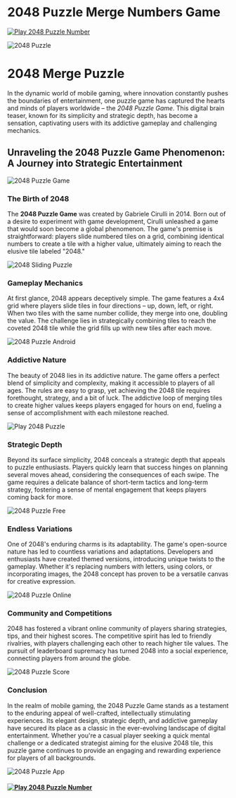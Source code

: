 # 2048 Puzzle Merge Numbers Game

[![Play 2048 Puzzle Number](./img/google-play-badge.png)](https://play.google.com/store/apps/details?id=site.z3w.numberPuzzle "Play 2048 Puzzle Number")

![2048 Puzzle](./img/screen/favicon.jpg)

2048 Merge Puzzle
==================

In the dynamic world of mobile gaming, where innovation constantly pushes the boundaries of entertainment, one puzzle game has captured the hearts and minds of players worldwide – the _2048 Puzzle Game_. This digital brain teaser, known for its simplicity and strategic depth, has become a sensation, captivating users with its addictive gameplay and challenging mechanics.

Unraveling the 2048 Puzzle Game Phenomenon: A Journey into Strategic Entertainment
----------------------------------------------------------------------------------

![2048 Puzzle Game](./img/screen/2048-puzzle-3.jpg)

### The Birth of 2048

The **2048 Puzzle Game** was created by Gabriele Cirulli in 2014. Born out of a desire to experiment with game development, Cirulli unleashed a game that would soon become a global phenomenon. The game's premise is straightforward: players slide numbered tiles on a grid, combining identical numbers to create a tile with a higher value, ultimately aiming to reach the elusive tile labeled "2048."

![2048 Sliding Puzzle](./img/screen/2048-puzzle-4.jpg)

### Gameplay Mechanics

At first glance, 2048 appears deceptively simple. The game features a 4x4 grid where players slide tiles in four directions – up, down, left, or right. When two tiles with the same number collide, they merge into one, doubling the value. The challenge lies in strategically combining tiles to reach the coveted 2048 tile while the grid fills up with new tiles after each move.

![2048 Puzzle Android](./img/screen/2048-puzzle-5.jpg)

### Addictive Nature

The beauty of 2048 lies in its addictive nature. The game offers a perfect blend of simplicity and complexity, making it accessible to players of all ages. The rules are easy to grasp, yet achieving the 2048 tile requires forethought, strategy, and a bit of luck. The addictive loop of merging tiles to create higher values keeps players engaged for hours on end, fueling a sense of accomplishment with each milestone reached.

![Play 2048 Puzzle](./img/screen/2048-puzzle-6.jpg)

### Strategic Depth

Beyond its surface simplicity, 2048 conceals a strategic depth that appeals to puzzle enthusiasts. Players quickly learn that success hinges on planning several moves ahead, considering the consequences of each swipe. The game requires a delicate balance of short-term tactics and long-term strategy, fostering a sense of mental engagement that keeps players coming back for more.

![2048 Puzzle Free](./img/screen/2048-puzzle.jpg)

### Endless Variations

One of 2048's enduring charms is its adaptability. The game's open-source nature has led to countless variations and adaptations. Developers and enthusiasts have created themed versions, introducing unique twists to the gameplay. Whether it's replacing numbers with letters, using colors, or incorporating images, the 2048 concept has proven to be a versatile canvas for creative expression.

![2048 Puzzle Online](./img/screen/2048-puzzle-1.jpg)

### Community and Competitions

2048 has fostered a vibrant online community of players sharing strategies, tips, and their highest scores. The competitive spirit has led to friendly rivalries, with players challenging each other to reach higher tile values. The pursuit of leaderboard supremacy has turned 2048 into a social experience, connecting players from around the globe.

![2048 Puzzle Score](./img/screen/2048-puzzle-2.jpg)

### Conclusion

In the realm of mobile gaming, the 2048 Puzzle Game stands as a testament to the enduring appeal of well-crafted, intellectually stimulating experiences. Its elegant design, strategic depth, and addictive gameplay have secured its place as a classic in the ever-evolving landscape of digital entertainment. Whether you're a casual player seeking a quick mental challenge or a dedicated strategist aiming for the elusive 2048 tile, this puzzle game continues to provide an engaging and rewarding experience for players of all backgrounds.

![2048 Puzzle App](./img/screen/2048-puzzle-3.jpg)

#### [![Play 2048 Puzzle Number](./img/google-play-badge.png)](https://play.google.com/store/apps/details?id=site.z3w.numberPuzzle "Play 2048 Puzzle Number")
